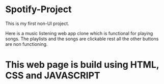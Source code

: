# Spotify-Project
This is my first non-UI project.

Here is a music listening web app clone which is functional for playing songs.
The playlists and the songs are clickable rest all the other buttons are non functioning.

# This web page is build using HTML, CSS and JAVASCRIPT
